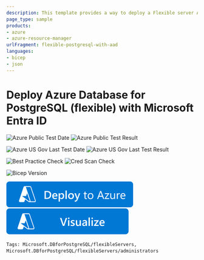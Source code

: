 ```yaml
---
description: This template provides a way to deploy a Flexible server Azure database for PostgreSQL with Microsoft Entra integration.
page_type: sample
products:
- azure
- azure-resource-manager
urlFragment: flexible-postgresql-with-aad
languages:
- bicep
- json
---
```

# Deploy Azure Database for PostgreSQL (flexible) with Microsoft Entra ID

![Azure Public Test Date](https://azurequickstartsservice.blob.core.windows.net/badges/quickstarts/microsoft.dbforpostgresql/flexible-postgresql-with-aad/PublicLastTestDate.svg)
![Azure Public Test Result](https://azurequickstartsservice.blob.core.windows.net/badges/quickstarts/microsoft.dbforpostgresql/flexible-postgresql-with-aad/PublicDeployment.svg)

![Azure US Gov Last Test Date](https://azurequickstartsservice.blob.core.windows.net/badges/quickstarts/microsoft.dbforpostgresql/flexible-postgresql-with-aad/FairfaxLastTestDate.svg)
![Azure US Gov Last Test Result](https://azurequickstartsservice.blob.core.windows.net/badges/quickstarts/microsoft.dbforpostgresql/flexible-postgresql-with-aad/FairfaxDeployment.svg)

![Best Practice Check](https://azurequickstartsservice.blob.core.windows.net/badges/quickstarts/microsoft.dbforpostgresql/flexible-postgresql-with-aad/BestPracticeResult.svg)
![Cred Scan Check](https://azurequickstartsservice.blob.core.windows.net/badges/quickstarts/microsoft.dbforpostgresql/flexible-postgresql-with-aad/CredScanResult.svg)

![Bicep Version](https://azurequickstartsservice.blob.core.windows.net/badges/quickstarts/microsoft.dbforpostgresql/flexible-postgresql-with-aad/BicepVersion.svg)

[![Deploy To Azure](https://raw.githubusercontent.com/Azure/azure-quickstart-templates/master/1-CONTRIBUTION-GUIDE/images/deploytoazure.svg?sanitize=true)](https://portal.azure.com/#create/Microsoft.Template/uri/https%3A%2F%2Fraw.githubusercontent.com%2FAzure%2Fazure-quickstart-templates%2Fmaster%2Fquickstarts%2Fmicrosoft.dbforpostgresql%2Fflexible-postgresql-with-aad%2Fazuredeploy.json)
[![Visualize](https://raw.githubusercontent.com/Azure/azure-quickstart-templates/master/1-CONTRIBUTION-GUIDE/images/visualizebutton.svg?sanitize=true)](http://armviz.io/#/?load=https%3A%2F%2Fraw.githubusercontent.com%2FAzure%2Fazure-quickstart-templates%2Fmaster%2Fquickstarts%2Fmicrosoft.dbforpostgresql%2Fflexible-postgresql-with-aad%2Fazuredeploy.json)

`Tags: Microsoft.DBforPostgreSQL/flexibleServers, Microsoft.DBforPostgreSQL/flexibleServers/administrators`
